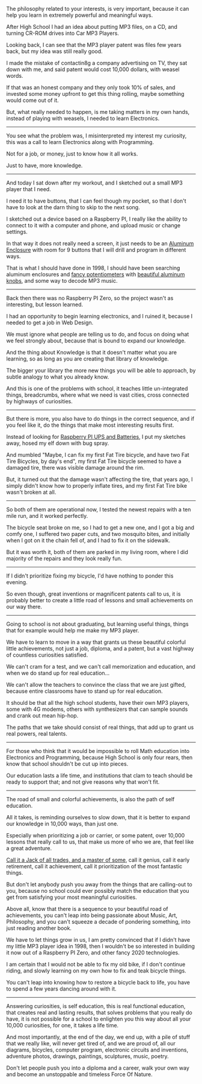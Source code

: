 The philosophy related to your interests,
is very important, because it can help you learn in extremely powerful and meaningful ways.

After High School I had an idea about putting MP3 files,
on a CD, and turning CR-ROM drives into Car MP3 Players.

Looking back, I can see that the MP3 player patent was files few years back,
but my idea was still really good.

I made the mistake of contactin8g a company advertising on TV,
they sat down with me, and said patent would cost 10,000 dollars, with weasel words.

If that was an honest company and they only took 10% of sales,
and invested some money upfront to get this thing rolling, maybe something would come out of it.

But, what really needed to happen, is me taking matters in my own hands,
instead of playing with weasels, I needed to learn Electronics.

---

You see what the problem was, I misinterpreted my interest my curiosity,
this was a call to learn Electronics along with Programming.

Not for a job, or money,
just to know how it all works.

Just to have,
more knowledge.

---

And today I sat down after my workout,
and I sketched out a small MP3 player that I need.

I need it to have buttons, that I can feel though my pocket,
so that I don't have to look at the darn thing to skip to the next song.

I sketched out a device based on a Raspberry PI,
I really like the ability to connect to it with a computer and phone, and upload music or change settings.

In that way it does not really need a screen,
it just needs to be an [Aluminum Enclosure][1] with room for 9 buttons that I will drill and program in different ways.

That is what I should have done in 1998,
I should have been searching aluminum enclosures and [fancy potentiometers][2] with [beautiful aluminum knobs][3], and some way to decode MP3 music.

---

Back then there was no Raspberry PI Zero,
so the project wasn't as interesting, but lesson learned.

I had an opportunity to begin learning electronics,
and I ruined it, because I needed to get a job in Web Design.

We must ignore what people are telling us to do,
and focus on doing what we feel strongly about, because that is bound to expand our knowledge.

And the thing about Knowledge is that it doesn't matter what you are learning,
so as long as you are creating that library of knowledge.

The bigger your library the more new things you will be able to approach,
by subtle analogy to what you already know.

And this is one of the problems with school,
it teaches little un-integrated things, breadcrumbs, where what we need is vast cities, cross connected by highways of curiosities.

---

But there is more, you also have to do things in the correct sequence,
and if you feel like it, do the things that make most interesting results first.

Instead of looking for [Raspberry PI UPS and Batteries][4],
I put my sketches away, hosed my elf down with bug spray.

And mumbled "Maybe, I can fix my first Fat Tire bicycle, and have two Fat Tire Bicycles, by day's end",
my first Fat Tire bicycle seemed to have a damaged tire, there was visible damage around the rim.

But, it turned out that the damage wasn't affecting the tire,
that years ago, I simply didn't know how to properly inflate tires, and my first Fat Tire bike wasn't broken at all.

---

So both of them are operational now, I tested the newest repairs with a ten mile run,
and it worked perfectly.

The bicycle seat broke on me, so I had to get a new one, and I got a big and comfy one,
I suffered two paper cuts, and two mosquito bites, and initially when I got on it the chain fell of, and I had to fix it on the sidewalk.

But it was worth it, both of them are parked in my living room,
where I did majority of the repairs and they look really fun.

---

If I didn't prioritize fixing my bicycle,
I'd have nothing to ponder this evening.

So even though, great inventions or magnificent patents call to us,
it is probably better to create a little road of lessons and small achievements on our way there.

---

Going to school is not about graduating,
but learning useful things, things that for example would help me make my MP3 player.

We have to learn to move in a way that grants us these beautiful colorful little achievements,
not just a job, diploma, and a patent, but a vast highway of countless curiosities satisfied.

We can't cram for a test, and we can't call memorization and education,
and when we do stand up for real education...

We can't allow the teachers to convince the class that we are just gifted,
because entire classrooms have to stand up for real education.

It should be that all the high school students, have their own MP3 players,
some with 4G modems, others with synthesizers that can sample sounds and crank out mean hip-hop.

The paths that we take should consist of real things,
that add up to grant us real powers, real talents.

---

For those who think that it would be impossible to roll Math education into Electronics and Programming,
because High School is only four rears, then know that school shouldn't be cut up into pieces.

Our education lasts a life time,
and institutions that clam to teach should be ready to support that; and not give reasons why that won't fit.

---

The road of small and colorful achievements,
is also the path of self education.

All it takes, is reminding ourselves to slow down,
that it is better to expand our knowledge in 10,000 ways, than just one.

Especially when prioritizing a job or carrier, or some patent,
over 10,000 lessons that really call to us, that make us more of who we are, that feel like a great adventure.

[Call it a Jack of all trades, and a master of some][5],
call it genius, call it early retirement, call it achievement, call it prioritization of the most fantastic things.

But don't let anybody push you away from the things that are calling-out to you,
because no school could ever possibly match the education that you get from satisfying your most meaningful curiosities.

Above all, know that there is a sequence to your beautiful road of achievements,
you can't leap into being passionate about Music, Art, Philosophy, and you can't squeeze a decade of pondering something, into just reading another book.

We have to let things grow in us, I am pretty convinced that if I didn't have my little MP3 player idea in 1998,
then I wouldn't be so interested in building it now out of a Raspberry PI Zero, and other fancy 2020 technologies.

I am certain that I would not be able to fix my old bike,
if I don't continue riding, and slowly learning on my own how to fix and teak bicycle things.

You can't leap into knowing how to restore a bicycle back to life,
you have to spend a few years dancing around with it.

---

Answering curiosities, is self education, this is real functional education, that creates real and lasting results, that solves problems that you really do have,
it is not possible for a school to enlighten you this way about all your 10,000 curiosities, for one, it takes a life time.

And most importantly, at the end of the day, we end up, with a pile of stuff that we really like, will never get tired of, and we are proud of,
all our diagrams, bicycles, computer program, electronic circuits and inventions, adventure photos, drawings, paintings, sculptures, music, poetry.

Don't let people push you into a diploma and a career,
walk your own way and become an unstoppable and timeless Force Of Nature.


[1]: https://www.amazon.com/s?k=red+anodized+aluminum+enclosure&ref=nb_sb_noss_2
[2]: https://www.amazon.com/s?k=volume+potentiometer&ref=nb_sb_noss
[3]: https://www.amazon.com/s?k=potentiometer+aluminum+knob&ref=nb_sb_noss_2
[4]: https://www.amazon.com/s?k=Raspberry+PI+Zero+UPS&ref=nb_sb_noss
[5]: https://www.youtube.com/watch?v=0wY0oTsQ9Lc
